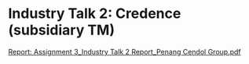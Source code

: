 # Industry Talk 2: Credence (subsidiary TM)

[Report: Assignment 3_Industry Talk 2 Report_Penang Cendol Group.pdf](https://github.com/miqbaltariq/SECP1513/files/14151489/Assignment.3_Industry.Talk.2.Report_Penang.Cendol.Group.pdf)

